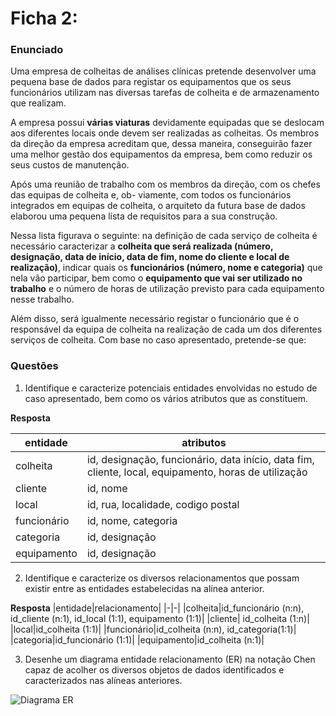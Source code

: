 # Ficha 2:

### Enunciado

Uma empresa de colheitas de análises clínicas pretende desenvolver uma pequena base de dados para registar
os equipamentos que os seus funcionários utilizam nas diversas tarefas de colheita e de armazenamento que
realizam.

A empresa possui **várias viaturas** devidamente equipadas que se deslocam aos diferentes locais onde devem
ser realizadas as colheitas. Os membros da direção da empresa acreditam que, dessa maneira, conseguirão fazer
uma melhor gestão dos equipamentos da empresa, bem como reduzir os seus custos de manutenção.

Após uma reunião de trabalho com os membros da direção, com os chefes das equipas de colheita e, ob-
viamente, com todos os funcionários integrados em equipas de colheita, o arquiteto da futura base de dados
elaborou uma pequena lista de requisitos para a sua construção. 

Nessa lista figurava o seguinte: na definição
de cada serviço de colheita é necessário caracterizar a **colheita que será realizada (número, designação, data de início, data de fim, nome do cliente e local de realização)**, indicar quais os **funcionários (número, nome e categoria)** que nela vão participar, bem como o **equipamento que vai ser utilizado no trabalho** e o número de horas de utilização previsto para cada equipamento nesse trabalho.

 Além disso, será igualmente necessário registar o
funcionário que é o responsável da equipa de colheita na realização de cada um dos diferentes serviços de colheita.
Com base no caso apresentado, pretende-se que:

### Questões

1. Identifique e caracterize potenciais entidades envolvidas no estudo de caso apresentado, bem como os
vários atributos que as constituem.

**Resposta**

|entidade|atributos|
|-|-|
|colheita|id, designação, funcionário, data início, data fim, cliente, local, equipamento, horas de utilização|
|cliente| id, nome|
|local|id, rua, localidade, codigo postal|
|funcionário| id, nome, categoria|
|categoria| id, designação|
|equipamento|id, designação|


2. Identifique e caracterize os diversos relacionamentos que possam existir entre as entidades estabelecidas
na alínea anterior.

**Resposta**
|entidade|relacionamento|
|-|-|
|colheita|id_funcionário (n:n), id_cliente (n:1), id_local (1:1), equipamento (1:1)|
|cliente| id_colheita (1:n)|
|local|id_colheita (1:1)|
|funcionário|id_colheita (n:n), id_categoria(1:1)|
|categoria|id_funcionário (1:1)|
|equipamento|id_colheita (n:1)|

3. Desenhe um diagrama entidade relacionamento (ER) na notação Chen capaz de acolher os diversos objetos
de dados identificados e caracterizados nas alíneas anteriores.

![Diagrama ER](ficha2_chen_diagram.png)

